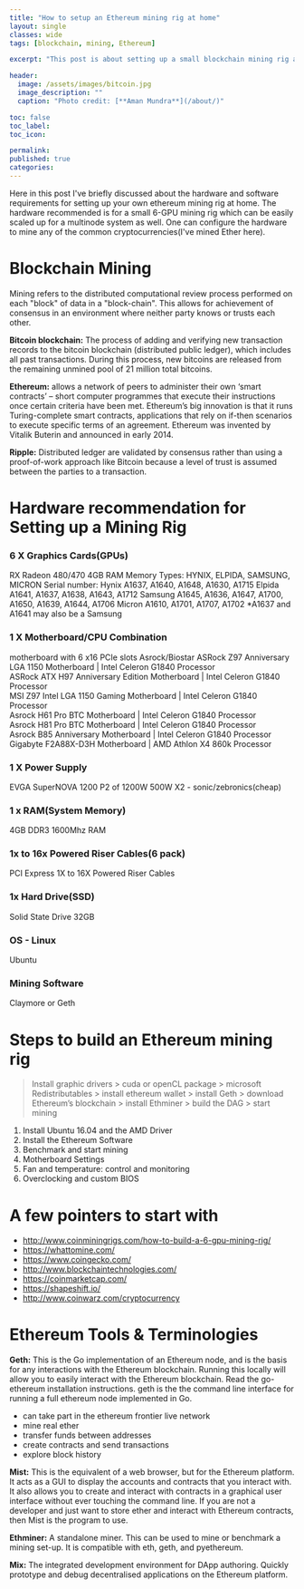 ```yaml
---
title: "How to setup an Ethereum mining rig at home"
layout: single
classes: wide
tags: [blockchain, mining, Ethereum]

excerpt: "This post is about setting up a small blockchain mining rig at home."

header:
  image: /assets/images/bitcoin.jpg
  image_description: ""
  caption: "Photo credit: [**Aman Mundra**](/about/)"

toc: false
toc_label:
toc_icon:

permalink:
published: true
categories: 
---
```


Here in this post I've briefly discussed about the hardware and software requirements for setting up your own ethereum mining
rig at home. 
The hardware recommended is for a small 6-GPU mining rig which can be easily scaled up for a multinode system as well.
One can configure the hardware to mine any of the common cryptocurrencies(I've mined Ether here). 
 

# Blockchain Mining

Mining refers to the distributed computational review process performed on each "block" of data in a "block-chain". 
This allows for achievement of consensus in an environment where neither party knows or trusts each other.

**Bitcoin blockchain:** The process of adding and verifying new transaction records to the bitcoin blockchain (distributed public ledger), which includes all past transactions. 
During this process, new bitcoins are released from the remaining unmined pool of 21 million total bitcoins.

**Ethereum:** allows a network of peers to administer their own ‘smart contracts’ – short computer programmes that execute their instructions once certain criteria have been met.
Ethereum’s big innovation is that it runs Turing-complete smart contracts, applications that rely on if-then scenarios to execute specific terms of an agreement.
Ethereum was invented by Vitalik Buterin and announced in early 2014.

**Ripple:** Distributed ledger are validated by consensus rather than using a proof-of-work approach like Bitcoin because a level of trust is assumed between the parties to a transaction.


# Hardware recommendation for Setting up a Mining Rig

### 6 X Graphics Cards(GPUs)
RX Radeon 480/470 4GB RAM
Memory Types: HYNIX, ELPIDA, SAMSUNG, MICRON 
Serial number:
Hynix A1637, A1640,  A1648, A1630, A1715
Elpida A1641, A1637, A1638, A1643, A1712
Samsung A1645, A1636, A1647, A1700, A1650, A1639, A1644, A1706
Micron A1610, A1701, A1707, A1702
*A1637 and A1641 may also be a Samsung


### 1 X Motherboard/CPU Combination
motherboard with 6 x16 PCIe slots
Asrock/Biostar
ASRock Z97 Anniversary LGA 1150 Motherboard 	|  Intel Celeron G1840 Processor  
ASRock ATX H97 Anniversary Edition Motherboard  |  Intel Celeron G1840 Processor  
MSI Z97 Intel LGA 1150 Gaming Motherboard 		|  Intel Celeron G1840 Processor  
Asrock H61 Pro BTC Motherboard					|  Intel Celeron G1840 Processor  
Asrock H81 Pro BTC Motherboard 					|  Intel Celeron G1840 Processor  
Asrock B85 Anniversary Motherboard 				|  Intel Celeron G1840 Processor  
Gigabyte F2A88X-D3H Motherboard 				|  AMD Athlon X4 860k Processor


### 1 X Power Supply
EVGA SuperNOVA 1200 P2 of 1200W
500W X2 - sonic/zebronics(cheap)


### 1 x RAM(System Memory)
4GB DDR3 1600Mhz RAM


### 1x to 16x Powered Riser Cables(6 pack) 
PCI Express 1X to 16X Powered Riser Cables


### 1x Hard Drive(SSD)
Solid State Drive 32GB


### OS - Linux
Ubuntu


### Mining Software
Claymore or Geth	


# Steps to build an Ethereum mining rig

> Install graphic drivers > cuda or openCL package > microsoft Redistributables > install ethereum wallet > install Geth > download Ethereum’s blockchain > install Ethminer  > build the DAG > start mining

1. Install Ubuntu 16.04 and the AMD Driver
2. Install the Ethereum Software
3. Benchmark and start mining
4. Motherboard Settings
5. Fan and temperature: control and monitoring
6. Overclocking and custom BIOS


# A few pointers to start with
- http://www.coinminingrigs.com/how-to-build-a-6-gpu-mining-rig/
- https://whattomine.com/
- https://www.coingecko.com/
- http://www.blockchaintechnologies.com/
- https://coinmarketcap.com/
- https://shapeshift.io/
- http://www.coinwarz.com/cryptocurrency


# Ethereum Tools & Terminologies
**Geth:** This is the Go implementation of an Ethereum node, and is the basis for any interactions with the Ethereum blockchain. Running this locally will allow you to easily interact with the Ethereum blockchain. Read the go-ethereum installation instructions.
geth is the the command line interface for running a full ethereum node implemented in Go.
- can take part in the ethereum frontier live network
- mine real ether
- transfer funds between addresses
- create contracts and send transactions
- explore block history

**Mist:** This is the equivalent of a web browser, but for the Ethereum platform. It acts as a GUI to display the accounts and contracts that you interact with. It also allows you to create and interact with contracts in a graphical user interface without ever touching the command line. If you are not a developer and just want to store ether and interact with Ethereum contracts, then Mist is the program to use. 

**Ethminer:** A standalone miner. This can be used to mine or benchmark a mining set-up. It is compatible with eth, geth, and pyethereum. 

**Mix:** The integrated development environment for DApp authoring. Quickly prototype and debug decentralised applications on the Ethereum platform.



